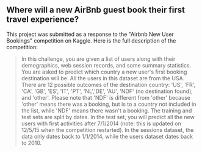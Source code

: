 ## Where will a new AirBnb guest book their first travel experience?

This project was submitted as a response to the "Airbnb New User Bookings" competition on Kaggle.
Here is the full description of the competition:

>In this challenge, you are given a list of users along with their demographics, web session records, and some summary statistics. You are asked to predict which country a new user's first booking destination will be. All the users in this dataset are from the USA.
There are 12 possible outcomes of the destination country: 'US', 'FR', 'CA', 'GB', 'ES', 'IT', 'PT', 'NL','DE', 'AU', 'NDF' (no destination found), and 'other'. Please note that 'NDF' is different from 'other' because 'other' means there was a booking, but is to a country not included in the list, while 'NDF' means there wasn't a booking.
The training and test sets are split by dates. In the test set, you will predict all the new users with first activities after 7/1/2014 (note: this is updated on 12/5/15 when the competition restarted). In the sessions dataset, the data only dates back to 1/1/2014, while the users dataset dates back to 2010. 
